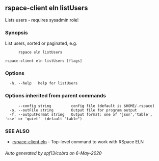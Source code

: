 ## rspace-client eln listUsers

Lists users - requires sysadmin role!

### Synopsis

List users, sorted or paginated, e.g.

		  rspace eln listUsers
	

```
rspace-client eln listUsers [flags]
```

### Options

```
  -h, --help   help for listUsers
```

### Options inherited from parent commands

```
      --config string         config file (default is $HOME/.rspace)
  -o, --outFile string        Output file for program output
  -f, --outputFormat string   Output format: one of 'json','table', 'csv' or 'quiet'  (default "table")
```

### SEE ALSO

* [rspace-client eln](rspace-client_eln.md)	 - Top-level command to work with RSpace ELN

###### Auto generated by spf13/cobra on 6-May-2020
